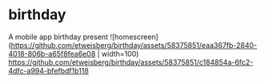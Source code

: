 # birthday
A mobile app birthday present
![homescreen](https://github.com/etweisberg/birthday/assets/58375851/eaa367fb-2840-4018-806b-a65f8fea6e08 | width=100)
https://github.com/etweisberg/birthday/assets/58375851/c184854a-6fc2-4dfc-a994-bfefbdf1b118

